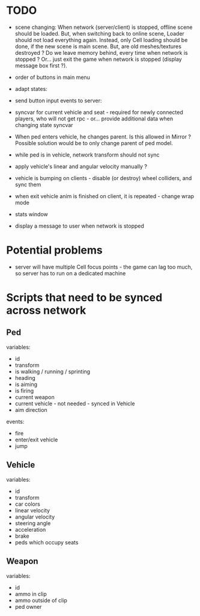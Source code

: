 

# TODO

- scene changing: When network (server/client) is stopped, offline scene should be loaded. But, when switching back to online scene, Loader should not load everything again. Instead, only Cell loading should be done, if the new scene is main scene. But, are old meshes/textures destroyed ? Do we leave memory behind, every time when network is stopped ? Or... just exit the game when network is stopped (display message box first ?).

- order of buttons in main menu

- adapt states: 

- send button input events to server: 

- syncvar for current vehicle and seat - required for newly connected players, who will not get rpc - or... provide additional data when changing state syncvar

- When ped enters vehicle, he changes parent. Is this allowed in Mirror ? Possible solution would be to only change parent of ped model.

- while ped is in vehicle, network transform should not sync

- apply vehicle's linear and angular velocity manually ?

- vehicle is bumping on clients - disable (or destroy) wheel colliders, and sync them

- when exit vehicle anim is finished on client, it is repeated - change wrap mode

- stats window

- display a message to user when network is stopped



# Potential problems

- server will have multiple Cell focus points - the game can lag too much, so server has to run on a dedicated machine



# Scripts that need to be synced across network


## Ped

variables:

- id
- transform
- is walking / running / sprinting
- heading
- is aiming
- is firing
- current weapon
- current vehicle - not needed - synced in Vehicle
- aim direction

events:

- fire
- enter/exit vehicle
- jump



## Vehicle

variables:

- id
- transform
- car colors
- linear velocity
- angular velocity
- steering angle
- acceleration
- brake
- peds which occupy seats



## Weapon

variables:

- id
- ammo in clip
- ammo outside of clip
- ped owner


